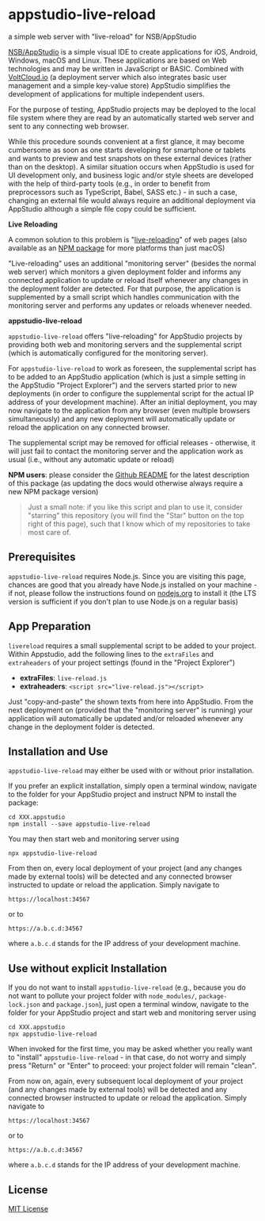 # appstudio-live-reload #

a simple web server with "live-reload" for NSB/AppStudio

[NSB/AppStudio](https://www.nsbasic.com/) is a simple visual IDE to create applications for iOS, Android, Windows, macOS and Linux. These applications are based on Web technologies and may be written in JavaScript or BASIC. Combined with [VoltCloud.io](https://voltcloud.io/) (a deployment server which also integrates basic user management and a simple key-value store) AppStudio simplifies the development of applications for multiple independent users.

For the purpose of testing, AppStudio projects may be deployed to the local file system where they are read by an automatically started web server and sent to any connecting web browser.

While this procedure sounds convenient at a first glance, it may become cumbersome as soon as one starts developing for smartphone or tablets and wants to preview and test snapshots on these external devices (rather than on the desktop). A similar situation occurs when AppStudio is used for UI development only, and business logic and/or style sheets are developed with the help of third-party tools (e.g., in order to benefit from preprocessors such as TypeScript, Babel, SASS etc.) - in such a case, changing an external file would always  require an additional deployment via AppStudio although a simple file copy could be sufficient.

**Live Reloading**

A common solution to this problem is "[live-reloading](http://livereload.com/)" of web pages (also available as an [NPM package](https://www.npmjs.com/package/livereload) for more platforms than just macOS)

"Live-reloading" uses an additional "monitoring server" (besides the normal web server) which monitors a given deployment folder and informs any connected application to update or reload itself whenever any changes in the deployment folder are detected. For that purpose, the application is supplemented by a small script which handles communication with the monitoring server and performs any updates or reloads whenever needed.

**appstudio-live-reload**

`appstudio-live-reload` offers "live-reloading" for AppStudio projects by providing both web and monitoring servers and the supplemental script (which is automatically configured for the monitoring server).

For `appstudio-live-reload` to work as foreseen, the supplemental script has to be added to an AppStudio application (which is just a simple setting in the AppStudio "Project Explorer") and the servers started prior to new deployments (in order to configure the supplemental script for the actual IP address of your development machine). After an initial deployment, you may now navigate to the application from any browser (even multiple browsers simultaneously) and any new deployment will automatically update or reload the application on any connected browser.

The supplemental script may be removed for official releases - otherwise, it will just fail to contact the monitoring server and the application work as usual (i.e., without any automatic update or reload)

**NPM users**: please consider the [Github README](https://github.com/rozek/appstudio-live-reload/blob/main/README.md) for the latest description of this package (as updating the docs would otherwise always require a new NPM package version)

> Just a small note: if you like this script and plan to use it, consider "starring" this repository (you will find the "Star" button on the top right of this page), such that I know which of my repositories to take most care of.

## Prerequisites ##

`appstudio-live-reload` requires Node.js. Since you are visiting this page, chances are good that you already have Node.js installed on your machine - if not, please follow the instructions found on [nodejs.org](https://nodejs.org/) to install it (the LTS version is sufficient if you don't plan to use Node.js on a regular basis)

## App Preparation ##

`livereload` requires a small supplemental script to be added to your project. Within Appstudio, add the following lines to the `extraFiles` and `extraheaders` of your project settings (found in the "Project Explorer")

* **extraFiles**: `live-reload.js`
* **extraheaders**: `<script src="live-reload.js"></script>`

Just "copy-and-paste" the shown texts from here into AppStudio. From the next deployment on (provided that the "monitoring server" is running) your application will automatically be updated and/or reloaded whenever any change in the deployment folder is detected.

## Installation and Use ##

`appstudio-live-reload` may either be used with or without prior installation.

If you prefer an explicit installation, simply open a terminal window, navigate to the folder for your AppStudio project and instruct NPM to install the package:

```
cd XXX.appstudio
npm install --save appstudio-live-reload
```

You may then start web and monitoring server using

```
npx appstudio-live-reload
```

From then on, every local deployment of your project (and any changes made by external tools) will be detected and any connected browser instructed to update or reload the application. Simply navigate to

```
https://localhost:34567
```

or to

```
https://a.b.c.d:34567
```

where `a.b.c.d` stands for the IP address of your development machine.

## Use without explicit Installation

If you do not want to install `appstudio-live-reload` (e.g., because you do not want to pollute your project folder with `node_modules/`, `package-lock.json` and `package.json`), just open a terminal window, navigate to the folder for your AppStudio project and start web and monitoring server using

```
cd XXX.appstudio
npx appstudio-live-reload
```

When invoked for the first time, you may be asked whether you really want to "install" `appstudio-live-reload` - in that case, do not worry and simply press "Return" or "Enter" to proceed: your project folder will remain "clean".

From now on, again, every subsequent local deployment of your project (and any changes made by external tools) will be detected and any connected browser instructed to update or reload the application. Simply navigate to

```
https://localhost:34567
```

or to

```
https://a.b.c.d:34567
```

where `a.b.c.d` stands for the IP address of your development machine.

## License ##

[MIT License](LICENSE.md)
